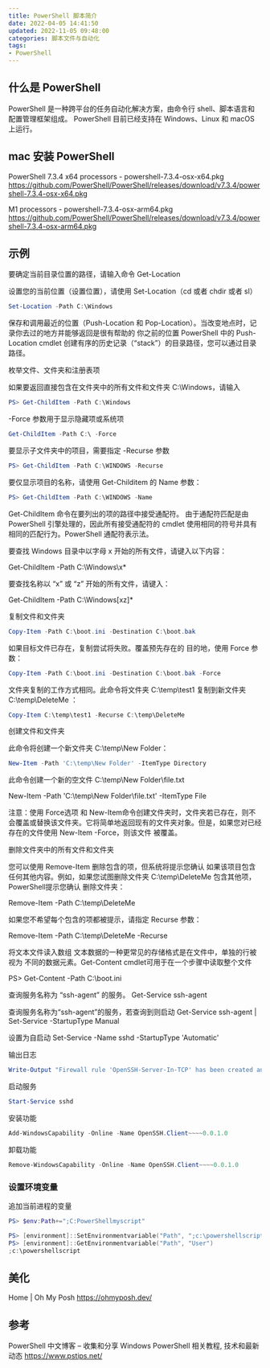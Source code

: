 ```yaml
---
title: PowerShell 脚本简介
date: 2022-04-05 14:41:50
updated: 2022-11-05 09:48:00
categories: 脚本文件与自动化
tags:
- PowerShell
---
```


## 什么是 PowerShell

PowerShell 是一种跨平台的任务自动化解决方案，由命令行 shell、脚本语言和配置管理框架组成。 PowerShell 目前已经支持在 Windows、Linux 和 macOS 上运行。

## mac 安装 PowerShell

PowerShell 7.3.4
x64 processors - powershell-7.3.4-osx-x64.pkg
<https://github.com/PowerShell/PowerShell/releases/download/v7.3.4/powershell-7.3.4-osx-x64.pkg>

M1 processors - powershell-7.3.4-osx-arm64.pkg
<https://github.com/PowerShell/PowerShell/releases/download/v7.3.4/powershell-7.3.4-osx-arm64.pkg>

## 示例

要确定当前目录位置的路径，请输入命令 Get-Location

设置您的当前位置（设置位置），请使用 Set-Location（cd 或者 chdir 或者 sl）

```ps1
Set-Location -Path C:\Windows
```

保存和调用最近的位置（Push-Location 和 Pop-Location）。当改变地点时，记录你去过的地方并能够返回是很有帮助的 你之前的位置 PowerShell 中的 Push-Location cmdlet 创建有序的历史记录（“stack”）的目录路径，您可以通过目录路径。

枚举文件、文件夹和注册表项

如果要返回直接包含在文件夹中的所有文件和文件夹 C:\Windows，请输入

```powershell
PS> Get-ChildItem -Path C:\Windows
```

-Force 参数用于显示隐藏项或系统项

```powershell
Get-ChildItem -Path C:\ -Force
```

要显示子文件夹中的项目，需要指定 -Recurse 参数

```powershell
PS> Get-ChildItem -Path C:\WINDOWS -Recurse
```

要仅显示项目的名称，请使用 Get-Childitem 的 Name 参数：

```powershell
PS> Get-ChildItem -Path C:\WINDOWS -Name
```

Get-ChildItem 命令在要列出的项的路径中接受通配符。
由于通配符匹配是由 PowerShell 引擎处理的，因此所有接受通配符的 cmdlet 使用相同的符号并具有相同的匹配行为。PowerShell 通配符表示法。

要查找 Windows 目录中以字母 x 开始的所有文件，请键入以下内容：

Get-ChildItem -Path C:\Windows\x*

要查找名称以 “x” 或 “z” 开始的所有文件，请键入：

Get-ChildItem -Path C:\Windows\[xz]*

复制文件和文件夹

```powershell
Copy-Item -Path C:\boot.ini -Destination C:\boot.bak
```

如果目标文件已存在，复制尝试将失败。覆盖预先存在的 目的地，使用 Force 参数：

```powershell
Copy-Item -Path C:\boot.ini -Destination C:\boot.bak -Force
```

文件夹复制的工作方式相同。此命令将文件夹 C:\temp\test1 复制到新文件夹 C:\temp\DeleteMe ：

```powershell
Copy-Item C:\temp\test1 -Recurse C:\temp\DeleteMe
```

创建文件和文件夹

此命令将创建一个新文件夹 C:\temp\New Folder：

```powershell
New-Item -Path 'C:\temp\New Folder' -ItemType Directory
```

此命令创建一个新的空文件 C:\temp\New Folder\file.txt

New-Item -Path 'C:\temp\New Folder\file.txt' -ItemType File

注意：使用 Force选项 和 New-Item命令创建文件夹时，文件夹若已存在，则不会覆盖或替换该文件夹。它将简单地返回现有的文件夹对象。但是，如果您对已经存在的文件使用 New-Item -Force，则该文件 被覆盖。

删除文件夹中的所有文件和文件夹

您可以使用 Remove-Item 删除包含的项，但系统将提示您确认 如果该项目包含任何其他内容。例如，如果您试图删除文件夹 C:\temp\DeleteMe 包含其他项，PowerShell提示您确认 删除文件夹：

Remove-Item -Path C:\temp\DeleteMe

如果您不希望每个包含的项都被提示，请指定 Recurse 参数：

Remove-Item -Path C:\temp\DeleteMe -Recurse

将文本文件读入数组
文本数据的一种更常见的存储格式是在文件中，单独的行被视为 不同的数据元素。Get-Content cmdlet可用于在一个步骤中读取整个文件

PS> Get-Content -Path C:\boot.ini

查询服务名称为 “ssh-agent” 的服务。
Get-Service ssh-agent

查询服务名称为“ssh-agent”的服务，若查询到则启动
Get-Service ssh-agent | Set-Service -StartupType Manual

设置为自启动
Set-Service -Name sshd -StartupType 'Automatic'

输出日志

```powershell
Write-Output "Firewall rule 'OpenSSH-Server-In-TCP' has been created and exists."
```

启动服务

```powershell
Start-Service sshd
```

安装功能

```powershell
Add-WindowsCapability -Online -Name OpenSSH.Client~~~~0.0.1.0
```

卸载功能

```powershell
Remove-WindowsCapability -Online -Name OpenSSH.Client~~~~0.0.1.0
```

### 设置环境变量

追加当前进程的变量

```powershell
PS> $env:Path+=";C:PowerShellmyscript"
```

```powershell
PS> [environment]::SetEnvironmentvariable("Path", ";c:\powershellscript", "User")
PS> [environment]::GetEnvironmentvariable("Path", "User")
;c:\powershellscript
```

## 美化

Home | Oh My Posh
<https://ohmyposh.dev/>

## 参考

PowerShell 中文博客 – 收集和分享 Windows PowerShell 相关教程, 技术和最新动态
<https://www.pstips.net/>
